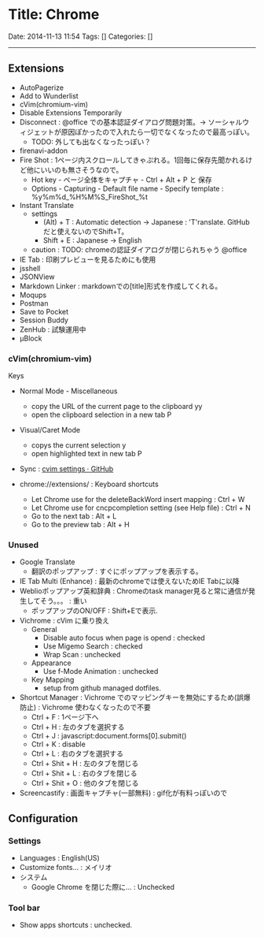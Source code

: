 # Title: Chrome

Date: 2014-11-13 11:54
Tags: []
Categories: []

---

## Extensions

* AutoPagerize
* Add to Wunderlist
* cVim(chromium-vim)
* Disable Extensions Temporarily
* Disconnect : @office での基本認証ダイアログ問題対策。-> ソーシャルウィジェットが原因ぽかったので入れたら一切でなくなったので最高っぽい。
    * TODO: 外しても出なくなったっぽい？
* firenavi-addon
* Fire Shot : 1ページ内スクロールしてきゃぷれる。1回毎に保存先聞かれるけど他にいいのも無さそうなので。
    * Hot key - ページ全体をキャプチャ - Ctrl + Alt + P と 保存
    * Options - Capturing - Default file name - Specify template :
    %y%m%d_%H%M%S_FireShot_%t
* Instant Translate
    * settings
        * (Alt) + T : Automatic detection -> Japanese : 'T'ranslate. GitHubだと使えないのでShift+T。
        * Shift + E : Japanese            -> English
    * caution : TODO: chromeの認証ダイアログが閉じられちゃう @office
* IE Tab : 印刷プレビューを見るためにも使用
* jsshell
* JSONView
* Markdown Linker : markdownでの[title]<url>形式を作成してくれる。
* Moqups
* Postman
* Save to Pocket
* Session Buddy
* ZenHub : 試験運用中
* μBlock

### cVim(chromium-vim)

Keys

* Normal Mode - Miscellaneous
    * copy the URL of the current page to the clipboard
            yy
    * open the clipboard selection in a new tab
            P
* Visual/Caret Mode
    * copys the current selection
            y
    * open highlighted text in new tab
            P

* Sync : [cvim settings · GitHub](https://gist.github.com/assout/e4172ddf70f52f05abe2)
* chrome://extensions/ : Keyboard shortcuts
    * Let Chrome use <C-w> for the deleteBackWord insert mapping      : Ctrl + W
    * Let Chrome use <C-n> for cncpcompletion setting (see Help file) : Ctrl + N
    * Go to the next tab                                              : Alt + L
    * Go to the preview tab                                           : Alt + H

### Unused

* Google Translate
    * 翻訳のポップアップ : すぐにポップアップを表示する。
* IE Tab Multi (Enhance) : 最新のchromeでは使えないためIE Tabに以降
* Weblioポップアップ英和辞典 : Chromeのtask manager見ると常に通信が発生してそう。。。 : 重い
    * ポップアップのON/OFF : Shift+Eで表示.
* Vichrome : cVim に乗り換え
    * General
        * Disable auto focus when page is opend : checked
        * Use Migemo Search : checked
        * Wrap Scan : unchecked
    * Appearance
        * Use f-Mode Animation : unchecked
    * Key Mapping
        * setup from github managed dotfiles.
* Shortcut Manager : Vichrome でのマッピングキーを無効にするため(誤爆防止) : Vichrome 使わなくなったので不要
    * Ctrl + F : 1ページ下へ
    * Ctrl + H : 左のタブを選択する
    * Ctrl + J : javascript:document.forms[0].submit()
    * Ctrl + K : disable
    * Ctrl + L : 右のタブを選択する
    * Ctrl + Shit + H : 左のタブを閉じる
    * Ctrl + Shit + L : 右のタブを閉じる
    * Ctrl + Shit + O : 他のタブを閉じる
* Screencastify : 画面キャプチャ(一部無料) : gif化が有料っぽいので

## Configuration

### Settings

* Languages : English(US)
* Customize fonts... : メイリオ
* システム
    * Google Chrome を閉じた際に... : Unchecked

### Tool bar

* Show apps shortcuts : unchecked.

